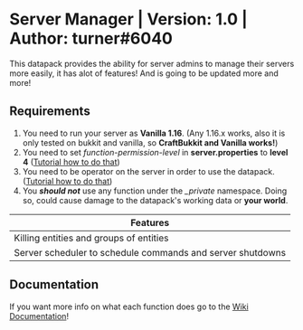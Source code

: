 # Server Manager | Version: 1.0 | Author: turner#6040

This datapack provides the ability for server admins to manage their servers more easily, it has alot of features! And is going to be updated more and more!

## Requirements
1. You need to run your server as **Vanilla 1.16**. (Any 1.16.x works, also it is only tested on bukkit and vanilla, so **CraftBukkit and Vanilla works!**)
1. You need to set *function-permission-level* in **server.properties** to **level 4** ([Tutorial how to do that](https://github.com/xXTurnerLP/mc-server-manager/wiki/How-to-change-function-permission-level))
1. You need to be operator on the server in order to use the datapack. ([Tutorial how to do that](https://github.com/xXTurnerLP/mc-server-manager/wiki/How-to-become-operator))
1. You ***should not*** use any function under the *_private* namespace. Doing so, could cause damage to the datapack's working data or **your world**.

Features |
-------- |
Killing entities and groups of entities |
Server scheduler to schedule commands and server shutdowns |

## Documentation
If you want more info on what each function does go to the [Wiki Documentation](https://github.com/xXTurnerLP/mc-server-manager/wiki)!
